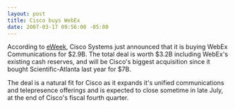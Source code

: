 ```yaml
---
layout: post
title: Cisco buys WebEx
date: 2007-03-17 09:56:00 -05:00
---
```


According to [eWeek](http://www.eweek.com/article2/0,1895,2104366,00.asp?kc=EWNAVEMNL031607EOAD "Cisco to Buy WebEx for $2.9B"), Cisco Systems just announced that it is buying WebEx Communications for $2.9B. The total deal is worth $3.2B including WebEx's existing cash reserves, and will be Cisco's biggest acquisition since it bought Scientific-Atlanta last year for $7B.

The deal is a natural fit for Cisco as it expands it's unified communications and telepresence offerings and is expected to close sometime in late July, at the end of Cisco's fiscal fourth quarter.
